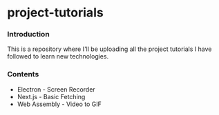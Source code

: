# project-tutorials

### Introduction

This is a repository where I'll be uploading all the project tutorials I have followed to learn new technologies.

### Contents

- Electron - Screen Recorder
- Next.js - Basic Fetching
- Web Assembly - Video to GIF
